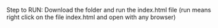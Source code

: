 Step to RUN:
Download the folder and run the index.html file (run means right click on the file index.html and open with any browser)